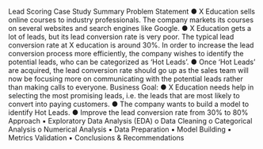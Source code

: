 
Lead Scoring Case Study Summary
Problem Statement
● X Education sells online courses to industry professionals. The company markets its courses
on several websites and search engines like Google.
● X Education gets a lot of leads, but its lead conversion rate is very poor. The typical lead
conversion rate at X education is around 30%. In order to increase the lead conversion
process more efficiently, the company wishes to identify the potential leads, who can be
categorized as ‘Hot Leads’.
● Once ‘Hot Leads’ are acquired, the lead conversion rate should go up as the sales team will
now be focusing more on communicating with the potential leads rather than making calls
to everyone.
Business Goal:
● X Education needs help in selecting the most promising leads, i.e. the leads that are most
likely to convert into paying customers.
● The company wants to build a model to identify Hot Leads.
● Improve the lead conversion rate from 30% to 80%
Approach
▪ Exploratory Data Analysis (EDA)
o Data Cleaning
o Categorical Analysis
o Numerical Analysis
▪ Data Preparation
▪ Model Building
▪ Metrics Validation
▪ Conclusions & Recommendations
